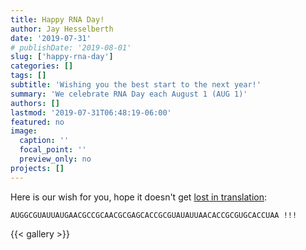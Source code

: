 ```yaml
---
title: Happy RNA Day!
author: Jay Hesselberth
date: '2019-07-31'
# publishDate: '2019-08-01'
slug: ['happy-rna-day']
categories: []
tags: []
subtitle: 'Wishing you the best start to the next year!'
summary: 'We celebrate RNA Day each August 1 (AUG 1)'
authors: []
lastmod: '2019-07-31T06:48:19-06:00'
featured: no
image:
  caption: ''
  focal_point: ''
  preview_only: no
projects: []
---
```


Here is our wish for you, hope it doesn't get [lost in translation](https://web.expasy.org/translate/):

```
AUGGCGUAUUAUGAACGCCGCAACGCGAGCACCGCGUAUAUUAACACCGCGUGCACCUAA !!!
```

{{< gallery >}}
